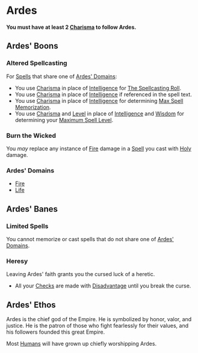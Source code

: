 # Ardes
**You must have at least 2 [Charisma](../../../../Player%20Characters/Chosen%20Statistics/Charisma.md) to follow Ardes.**
## Ardes' Boons
### Altered Spellcasting
For [Spells](../../../Spells.md) that share one of [Ardes' Domains](Ardes.md#Ardes'%20Domains):
- You use [Charisma](../../../../Player%20Characters/Chosen%20Statistics/Charisma.md) in place of [Intelligence](../../../../Player%20Characters/Chosen%20Statistics/Intelligence.md) for [The Spellcasting Roll](../../../Spellcasting.md#The%20Spellcasting%20Roll).
- You use [Charisma](../../../../Player%20Characters/Chosen%20Statistics/Charisma.md) in place of [Intelligence](../../../../Player%20Characters/Chosen%20Statistics/Intelligence.md) if referenced in the spell text.
- You use [Charisma](../../../../Player%20Characters/Chosen%20Statistics/Charisma.md) in place of [Intelligence](../../../../Player%20Characters/Chosen%20Statistics/Intelligence.md) for determining [Max Spell Memorization](../../../Spell%20Memorization.md).
- You use [Charisma](../../../../Player%20Characters/Chosen%20Statistics/Charisma.md) and [Level](../../../../Player%20Characters/Derived%20Statistics/Level.md) in place of [Intelligence](../../../../Player%20Characters/Chosen%20Statistics/Intelligence.md) and [Wisdom](../../../../Player%20Characters/Chosen%20Statistics/Wisdom.md) for determining your [Maximum Spell Level](../../../Spell%20Level.md#Max%20Spell%20Level).
### Burn the Wicked
You *may* replace any instance of [Fire](../../../Spell%20Domains/Fire.md) damage in a [Spell](../../../Spells.md) you cast with [Holy](../../../../Damage%20Types/Holy.md) damage.
### Ardes' Domains
- [Fire](../../../Spell%20Domains/Fire.md)
- [Life](../../../Spell%20Domains/Life.md)
## Ardes' Banes
### Limited Spells
You cannot memorize or cast spells that do not share one of [Ardes' Domains](Ardes.md#Ardes'%20Domains).
### Heresy
Leaving Ardes' faith grants you the cursed luck of a heretic.
- All your [Checks](../../../../Game%20Procedures/Check.md) are made with [Disadvantage](../../../../Game%20Procedures/Dice%20Rolls/Disadvantage.md) until you break the curse.
## Ardes' Ethos
Ardes is the chief god of the Empire. He is symbolized by honor, valor, and justice. He is the patron of those who fight fearlessly for their values, and his followers founded this great Empire.

Most [Humans](../../../../Player%20Characters/Ancenstries/Humans.md) will have grown up chiefly worshipping Ardes.